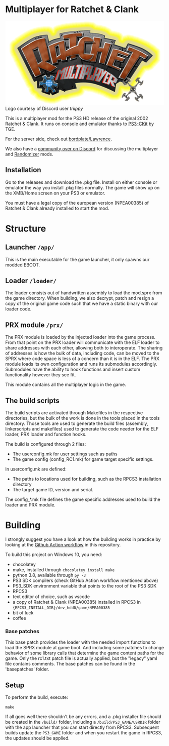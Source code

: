 # Multiplayer for Ratchet & Clank

![Ratchet Multiplayer logo](https://raw.githubusercontent.com/bordplate/rac1-multiplayer/main/app/LOGO.png)
Logo courtesy of Discord user _triippy_

This is a multiplayer mod for the PS3 HD release of the original 2002 Ratchet & Clank. It runs on console and emulator thanks
to [PS3-CKit](https://github.com/tge-was-taken/ps3-ckit) by TGE.  

For the server side, check out [bordplate/Lawrence](https://github.com/bordplate/Lawrence).  

We also have a [community over on Discord](https://discord.gg/5DXGkhb2zZ) for discussing the multiplayer and 
[Randomizer](https://github.com/bordplate/rac1-randomizer) mods. 

## Installation
Go to the releases and download the .pkg file. Install on either console or emulator the way you install .pkg files normally. 
The game will show up on the XMB/Home screen on your PS3 or emulator. 

You must have a legal copy of the european version (NPEA00385) of Ratchet & Clank already installed to start the mod. 

# Structure
## Launcher `/app/`
This is the main executable for the game launcher, it only spawns our modded EBOOT. 

## Loader `/loader/`
The loader consists out of handwritten assembly to load the mod.sprx from the game directory. When building, we also 
decrypt, patch and resign a copy of the original game code such that we have a static binary with our loader code. 

## PRX module `/prx/`
The PRX module is loaded by the injected loader into the game process. From that point on the PRX loader will communicate
with the ELF loader to share addresses with each other, allowing both to interoperate. The sharing of addresses is how the
bulk of data, including code, can be moved to the SPRX where code space is less of a concern than it is in the ELF. The 
PRX module loads its own configuration and runs its submodules accordingly. Submodules have the ability to hook functions
and insert custom functionality however they see fit.  

This module contains all the multiplayer logic in the game.

## The build scripts
The build scripts are activated through Makefiles in the respective directories, but the bulk of the work is done in the tools placed in the tools directory. Those tools are used to generate the build files (assembly, linkerscripts and makefiles) used to generate the code needer for the ELF loader, PRX loader and function hooks.

The build is configured through 2 files:
- The userconfig.mk for user settings such as paths
- The game config (config_RC1.mk) for game target specific settings.

In userconfig.mk are defined:
- The paths to locations used for building, such as the RPCS3 installation directory
- The target game ID, version and serial.

The config_*.mk file defines the game specific addresses used to build the loader and PRX module.

# Building
I strongly suggest you have a look at how the building works in practice by looking at the 
[Github Action workflow](https://github.com/bordplate/rac1-multiplayer/blob/main/.github/workflows/release.yml) in this
repository.  

To build this project on Windows 10, you need:
- chocolatey
- make, installed through ``chocolatey install make``
- python 3.8, available through ``py -3``
- PS3 SDK compilers (check GitHub Action workflow mentioned above)
- PS3_SDK environment variable that points to the root of the PS3 SDK
- RPCS3
- text editor of choice, such as vscode
- a copy of Ratchet & Clank (NPEA00385) installed in RPCS3 in `{RPCS3_INSTALL_DIR}/dev_hdd0/game/NPEA00385`
- bit of luck
- coffee


### Base patches
This base patch provides the loader with the needed import functions to load the SPRX module at game boot. And including
some patches to change behavior of some library calls that determine the game content paths for the game. Only the rc1.txt
patch file is actually applied, but the "legacy" yaml file contains comments. 
The base patches can be found in the 'basepatches' folder.

## Setup
To perform the build, execute:
```
make
```

If all goes well there shouldn't be any errors, and a .pkg installer file should be created in the `/build/` folder, including
a `/build/PS3_GAME/USRDIR` folder with the app launcher that you can start directly from RPCS3. Subsequent builds update
the `PS3_GAME` folder and when you restart the game in RPCS3, the updates should be applied.